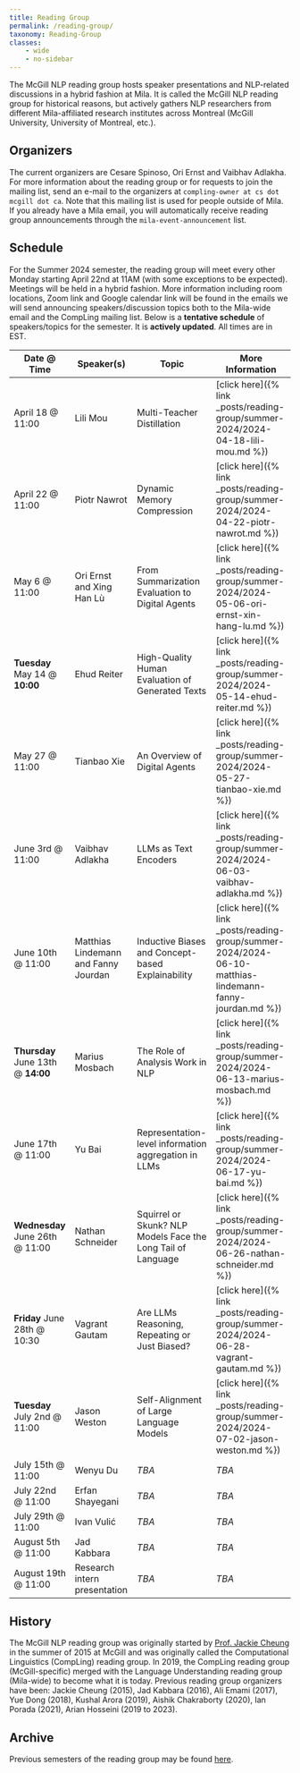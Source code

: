 ```yaml
---
title: Reading Group
permalink: /reading-group/
taxonomy: Reading-Group
classes:
    - wide
    - no-sidebar
---
```


The McGill NLP reading group hosts speaker presentations and NLP-related discussions in a hybrid fashion at Mila. It is called the McGill NLP reading group for historical reasons, but actively gathers NLP researchers from different Mila-affiliated research institutes across Montreal (McGill University, University of Montreal, etc.).

## Organizers

The current organizers are Cesare Spinoso, Ori Ernst and Vaibhav Adlakha. For more information about the reading group or for requests to join the mailing list, send an e-mail to the organizers at `compling-owner at cs dot mcgill dot ca`. Note that this mailing list is used for people outside of Mila. If you already have a Mila email, you will automatically receive reading group announcements through the `mila-event-announcement` list.


## Schedule

For the Summer 2024 semester, the reading group will meet every other Monday starting April 22nd at 11AM (with some exceptions to be expected). Meetings will be held in a hybrid fashion. More information including room locations, Zoom link and Google calendar link will be found in the emails we will send announcing speakers/discussion topics both to the Mila-wide email and the CompLing mailing list. Below is a **tentative schedule** of speakers/topics for the semester. It is **actively updated**. All times are in EST.

| **Date @ Time** | **Speaker(s)** | **Topic** | **More Information** |
|---|---|---|---|
| April 18 @ 11:00 | Lili Mou | Multi-Teacher Distillation | [click here]({% link _posts/reading-group/summer-2024/2024-04-18-lili-mou.md %}) |
| April 22 @ 11:00 | Piotr Nawrot | Dynamic Memory Compression | [click here]({% link _posts/reading-group/summer-2024/2024-04-22-piotr-nawrot.md %}) |
| May 6 @ 11:00  | Ori Ernst and Xing Han Lù | From Summarization Evaluation to Digital Agents | [click here]({% link _posts/reading-group/summer-2024/2024-05-06-ori-ernst-xin-hang-lu.md %}) |
| **Tuesday** May 14 @ **10:00**  | Ehud Reiter | High-Quality Human Evaluation of Generated Texts| [click here]({% link _posts/reading-group/summer-2024/2024-05-14-ehud-reiter.md %}) |
| May 27 @ 11:00 | Tianbao Xie | An Overview of Digital Agents | [click here]({% link _posts/reading-group/summer-2024/2024-05-27-tianbao-xie.md %}) |
| June 3rd @ 11:00 | Vaibhav Adlakha | LLMs as Text Encoders | [click here]({% link _posts/reading-group/summer-2024/2024-06-03-vaibhav-adlakha.md %}) | 
| June 10th @ 11:00 | Matthias Lindemann and Fanny Jourdan | Inductive Biases and Concept-based Explainability | [click here]({% link _posts/reading-group/summer-2024/2024-06-10-matthias-lindemann-fanny-jourdan.md %}) | 
| **Thursday** June 13th @ **14:00** | Marius Mosbach | The Role of Analysis Work in NLP | [click here]({% link _posts/reading-group/summer-2024/2024-06-13-marius-mosbach.md %}) | 
| June 17th @ 11:00 | Yu Bai | Representation-level information aggregation in LLMs | [click here]({% link _posts/reading-group/summer-2024/2024-06-17-yu-bai.md %}) | 
| **Wednesday** June 26th @ 11:00 | Nathan Schneider | Squirrel or Skunk? NLP Models Face the Long Tail of Language | [click here]({% link _posts/reading-group/summer-2024/2024-06-26-nathan-schneider.md %})
| **Friday** June 28th @ 10:30 | Vagrant Gautam | Are LLMs Reasoning, Repeating or Just Biased? | [click here]({% link _posts/reading-group/summer-2024/2024-06-28-vagrant-gautam.md %})
| **Tuesday** July 2nd @ 11:00 | Jason Weston | Self-Alignment of Large Language Models | [click here]({% link _posts/reading-group/summer-2024/2024-07-02-jason-weston.md %})
| July 15th @ 11:00 | Wenyu Du | *TBA* | *TBA* | 
| July 22nd @ 11:00 | Erfan Shayegani | *TBA* | *TBA* | 
| July 29th @ 11:00 | Ivan Vulić | *TBA* | *TBA* | 
| August 5th @ 11:00 | Jad Kabbara | *TBA* | *TBA* | 
| August 19th @ 11:00 | Research intern presentation | *TBA* | *TBA* | 

## History

The McGill NLP reading group was originally started by [Prof. Jackie Cheung](https://www.cs.mcgill.ca/~jcheung/) in the summer of 2015 at McGill and was originally called the Computational Linguistics (CompLing) reading group. In 2019, the CompLing reading group (McGill-specific) merged with the Language Understanding reading group (Mila-wide) to become what it is today. Previous reading group organizers have been: Jackie Cheung (2015), Jad Kabbara (2016), Ali Emami (2017), Yue Dong (2018), Kushal Arora (2019), Aishik Chakraborty (2020), Ian Porada (2021), Arian Hosseini (2019 to 2023).


## Archive

Previous semesters of the reading group may be found [here](https://www.cs.mcgill.ca/~jcheung/meetings.html).

<!-- More history
**2015.** Jackie Cheung starts the CompLing reading group at McGill.
**2016.** Organizer: Jad Kabbara
**2017.** Organizer: Ali Emami
**2018.** Organizer: Yue Dong
**2019.** Kushal Arora (CompLing) and Arian Hosseini (LURG) merge the two reading groups together to create the McGill/Mila NLP reading group and act.
**2020.** Organizers: Aishik Chakraborty and Arian Hosseini.
**January 2021 to May 2022.** Organizers: Ian Porada and Arian Hosseini.
**May 2022 to May 2024.** Organizers: Vaibhav Adlakha and Arian Hosseini.
-->
